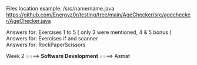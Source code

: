 

Files location example: /src/name/name.java
</br>
https://github.com/Energyz0r/testing/tree/main/AgeChecker/src/agechecker/AgeChecker.java


Answers for: Exercises 1 to 5 ( only 3 were mentioned, 4 & 5 bonus )
</br>
Answers for: Exercises if and scanner
</br>
Answers for: RockPaperScissors
</br>

Week 2 ====><b> Software Development </b> ====> Asmat
